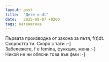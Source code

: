 ```yaml
---
layout: post
title:  "Дете = dt"
date:   2025-08-07 +0200
tags: математика
---
```

Първата производна от закона за пътя,  f(t)dt.  
Скоростта ти. Скоро с тати :-]  
Забележете, f е femina, функция, жена :-]  
Никой не ни обясни това във фми :-]